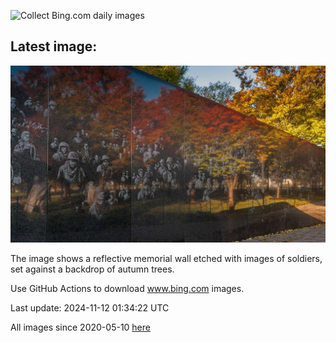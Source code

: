 ![Collect Bing.com daily images](https://github.com/counter2015/bing-daily-images/workflows/Collect%20Bing.com%20daily%20images/badge.svg)
## Latest image:
![](images/VeteranReflections.jpg)

The image shows a reflective memorial wall etched with images of soldiers, set against a backdrop of autumn trees.

Use GitHub Actions to download www.bing.com images.

Last update: 2024-11-12 01:34:22 UTC

All images since 2020-05-10 [here](https://github.com/counter2015/bing-daily-images/tree/master/images)
